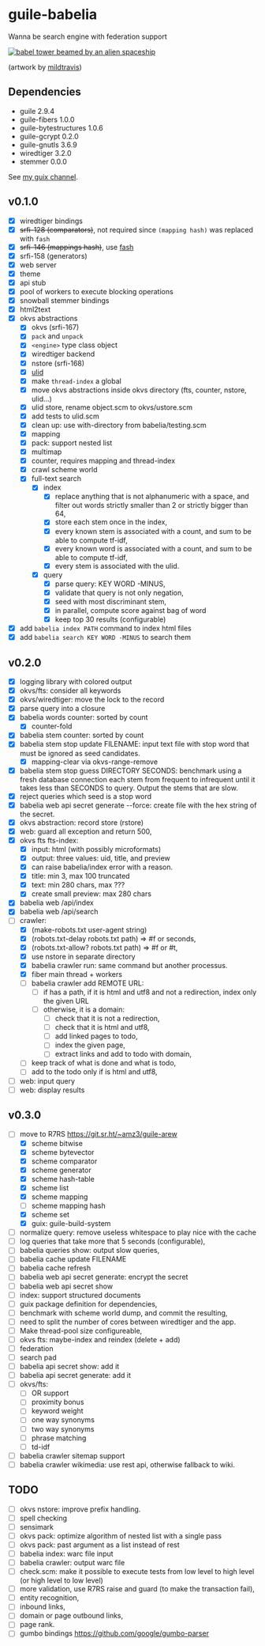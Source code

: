 # guile-babelia

Wanna be search engine with federation support

[![babel tower beamed by an alien
spaceship](https://cdn.dribbble.com/users/2441249/screenshots/4890251/babeldrbl.jpg)](https://dribbble.com/shots/4890251-Babel)

(artwork by [mildtravis](https://dribbble.com/mildtravis))

## Dependencies

- guile 2.9.4
- guile-fibers 1.0.0
- guile-bytestructures 1.0.6
- guile-gcrypt 0.2.0
- guile-gnutls 3.6.9
- wiredtiger 3.2.0
- stemmer 0.0.0

See [my guix channel](https://git.sr.ht/~amz3/guix-amz3-channel).

## v0.1.0

- [x] wiredtiger bindings
- [x] ~~srfi-128 (comparators)~~, not required since `(mapping hash)`
      was replaced with `fash`
- [x] ~~srfi-146 (mappings hash)~~, use
      [fash](https://www.wingolog.org/pub/fash.scm)
- [x] srfi-158 (generators)
- [x] web server
- [x] theme
- [x] api stub
- [x] pool of workers to execute blocking operations
- [x] snowball stemmer bindings
- [x] html2text
- [x] okvs abstractions
  - [x] okvs (srfi-167)
  - [x] `pack` and `unpack`
  - [x] `<engine>` type class object
  - [x] wiredtiger backend
  - [x] nstore (srfi-168)
  - [x] [ulid](https://github.com/ulid/spec)
  - [x] make `thread-index` a global
  - [x] move okvs abstractions inside okvs directory (fts, counter,
        nstore, ulid...)
  - [x] ulid store, rename object.scm to okvs/ustore.scm
  - [x] add tests to ulid.scm
  - [x] clean up: use with-directory from babelia/testing.scm
  - [x] mapping
  - [x] pack: support nested list
  - [x] multimap
  - [x] counter, requires mapping and thread-index
  - [x] crawl scheme world
  - [x] full-text search
    - [x] index
      - [x] replace anything that is not alphanumeric with a space, and
            filter out words strictly smaller than 2 or strictly bigger
            than 64,
      - [x] store each stem once in the index,
      - [x] every known stem is associated with a count, and sum to be
            able to compute tf-idf,
      - [x] every known word is associated with a count, and sum to be
            able to compute tf-idf,
      - [x] every stem is associated with the ulid.
    - [x] query
      - [x] parse query: KEY WORD -MINUS,
      - [x] validate that query is not only negation,
      - [x] seed with most discriminant stem,
      - [x] in parallel, compute score against bag of word
      - [x] keep top 30 results (configurable)
 - [x] add `babelia index PATH` command to index html files
 - [x] add `babelia search KEY WORD -MINUS` to search them

## v0.2.0

- [x] logging library with colored output
- [x] okvs/fts: consider all keywords
- [x] okvs/wiredtiger: move the lock to the record
- [x] parse query into a closure
- [x] babelia words counter: sorted by count
  - [x] counter-fold
- [x] babelia stem counter: sorted by count
- [x] babelia stem stop update FILENAME: input text file with stop
      word that must be ignored as seed candidates.
  - [x] mapping-clear via okvs-range-remove
- [x] babelia stem stop guess DIRECTORY SECONDS: benchmark using a
      fresh database connection each stem from frequent to infrequent
      until it takes less than SECONDS to query. Output the stems that
      are slow.
- [x] reject queries which seed is a stop word
- [x] babelia web api secret generate --force: create file with the
      hex string of the secret.
- [x] okvs abstraction: record store (rstore)
- [x] web: guard all exception and return 500,
- [x] okvs fts fts-index:
  - [x] input: html (with possibly microformats)
  - [x] output: three values: uid, title, and preview
  - [x] can raise babelia/index error with a reason.
  - [x] title: min 3, max 100 truncated
  - [x] text: min 280 chars, max ???
  - [x] create small preview: max 280 chars
- [x] babelia web /api/index
- [x] babelia web /api/search
- [ ] crawler:
  - [x] (make-robots.txt user-agent string)
  - [x] (robots.txt-delay robots.txt path) => #f or seconds,
  - [x] (robots.txt-allow? robots.txt path) => #f or #t,
  - [x] use nstore in separate directory
  - [x] babelia crawler run: same command but another processus.
  - [x] fiber main thread + workers
  - [ ] babelia crawler add REMOTE URL:
    - [ ] if has a path, if it is html and utf8 and not a redirection,
          index only the given URL
    - [ ] otherwise, it is a domain:
      - [ ] check that it is not a redirection,
      - [ ] check that it is html and utf8,
      - [ ] add linked pages to todo,
      - [ ] index the given page,
      - [ ] extract links and add to todo with domain,
  - [ ] keep track of what is done and what is todo,
  - [ ] add to the todo only if is html and utf8,
- [ ] web: input query
- [ ] web: display results

## v0.3.0

- [ ] move to R7RS https://git.sr.ht/~amz3/guile-arew
  - [x] scheme bitwise
  - [x] scheme bytevector
  - [x] scheme comparator
  - [x] scheme generator
  - [x] scheme hash-table
  - [x] scheme list
  - [x] scheme mapping
  - [ ] scheme mapping hash
  - [x] scheme set
  - [x] guix: guile-build-system
- [ ] normalize query: remove useless whitespace to play nice with the cache
- [ ] log queries that take more that 5 seconds (configurable),
- [ ] babelia queries show: output slow queries,
- [ ] babelia cache update FILENAME
- [ ] babelia cache refresh
- [ ] babelia web api secret generate: encrypt the secret
- [ ] babelia web api secret show
- [ ] index: support structured documents
- [ ] guix package definition for dependencies,
- [ ] benchmark with scheme world dump, and commit the resulting,
- [ ] need to split the number of cores between wiredtiger and the
      app.
- [ ] Make thread-pool size configureable,
- [ ] okvs fts: maybe-index and reindex (delete + add)
- [ ] federation
- [ ] search pad
- [ ] babelia api secret show: add it
- [ ] babelia api secret generate: add it
- [ ] okvs/fts:
  - [ ] OR support
  - [ ] proximity bonus
  - [ ] keyword weight
  - [ ] one way synonyms
  - [ ] two way synonyms
  - [ ] phrase matching
  - [ ] td-idf
- [ ] babelia crawler sitemap support
- [ ] babelia crawler wikimedia: use rest api, otherwise fallback to
      wiki.

## TODO

- [ ] okvs nstore: improve prefix handling.
- [ ] spell checking
- [ ] sensimark
- [ ] okvs pack: optimize algorithm of nested list with a single pass
- [ ] okvs pack: past argument as a list instead of rest
- [ ] babelia index: warc file input
- [ ] babelia crawler: output warc file
- [ ] check.scm: make it possible to execute tests from low level to
      high level (or high level to low level)
- [ ] more validation, use R7RS raise and guard (to make the
      transaction fail),
- [ ] entity recognition,
- [ ] inbound links,
- [ ] domain or page outbound links,
- [ ] page rank.
- [ ] gumbo bindings https://github.com/google/gumbo-parser

